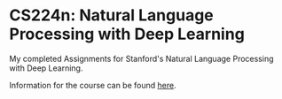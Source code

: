 # CS224n: Natural Language Processing with Deep Learning

My completed Assignments for Stanford's Natural Language Processing with Deep Learning.

Information for the course can be found   [here](http://web.stanford.edu/class/cs224n/).
